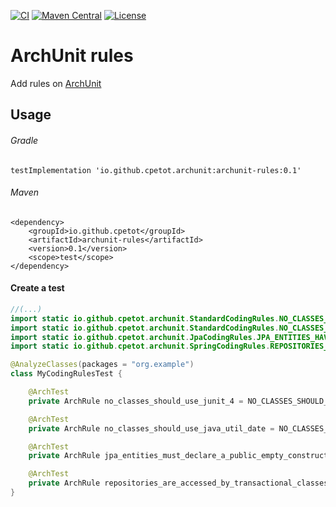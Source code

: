 [![CI](https://github.com/cpetot/archunit-rules/actions/workflows/build.yml/badge.svg)](https://github.com/cpetot/archunit-rules/actions/workflows/maven.yml?query=branch%3Amain++)
[![Maven Central](https://maven-badges.herokuapp.com/maven-central/io.github.cpetot/archunit-rules/badge.svg)](https://search.maven.org/search?q=g:io.github.cpetot%20AND%20a:archunit-rules)
[![License](https://img.shields.io/badge/licence-Apache%202-blue)](https://github.com/cpetot/archunit-rules/blob/main/LICENSE)
# ArchUnit rules

Add rules on [ArchUnit](https://github.com/TNG/ArchUnit)

## Usage

###### Gradle

```
testImplementation 'io.github.cpetot.archunit:archunit-rules:0.1'
```

###### Maven

```
<dependency>
    <groupId>io.github.cpetot</groupId>
    <artifactId>archunit-rules</artifactId>
    <version>0.1</version>
    <scope>test</scope>
</dependency>
```

#### Create a test

```java
//(...)
import static io.github.cpetot.archunit.StandardCodingRules.NO_CLASSES_SHOULD_USE_JUNIT_4;
import static io.github.cpetot.archunit.StandardCodingRules.NO_CLASSES_SHOULD_USE_JAVA_UTIL_DATE;
import static io.github.cpetot.archunit.JpaCodingRules.JPA_ENTITIES_HAVE_PUBLIC_EMPTY_CONSTRUCTOR;
import static io.github.cpetot.archunit.SpringCodingRules.REPOSITORIES_ARE_ACCESSED_ONLY_BY_TRANSACTIONAL_METHODS_OR_CLASSES;

@AnalyzeClasses(packages = "org.example")
class MyCodingRulesTest {

    @ArchTest
    private ArchRule no_classes_should_use_junit_4 = NO_CLASSES_SHOULD_USE_JUNIT_4;

    @ArchTest
    private ArchRule no_classes_should_use_java_util_date = NO_CLASSES_SHOULD_USE_JAVA_UTIL_DATE;

    @ArchTest
    private ArchRule jpa_entities_must_declare_a_public_empty_constructor = JPA_ENTITIES_HAVE_PUBLIC_EMPTY_CONSTRUCTORS;

    @ArchTest
    private ArchRule repositories_are_accessed_by_transactional_classes_or_methods = REPOSITORIES_ARE_ACCESSED_ONLY_BY_TRANSACTIONAL_METHODS_OR_CLASSES;
}
```
